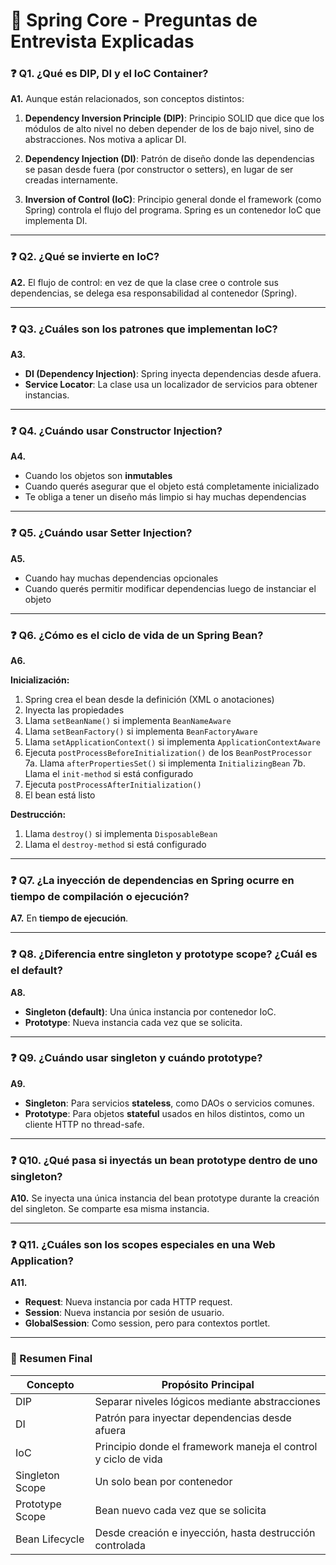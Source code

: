 # 🧠 Spring Core - Preguntas de Entrevista Explicadas



### ❓ Q1. ¿Qué es DIP, DI y el IoC Container?

**A1.** Aunque están relacionados, son conceptos distintos:

1. **Dependency Inversion Principle (DIP)**: Principio SOLID que dice que los módulos de alto nivel no deben depender de los de bajo nivel, sino de abstracciones. Nos motiva a aplicar DI.

2. **Dependency Injection (DI)**: Patrón de diseño donde las dependencias se pasan desde fuera (por constructor o setters), en lugar de ser creadas internamente.

3. **Inversion of Control (IoC)**: Principio general donde el framework (como Spring) controla el flujo del programa. Spring es un contenedor IoC que implementa DI.

---

### ❓ Q2. ¿Qué se invierte en IoC?

**A2.** El flujo de control: en vez de que la clase cree o controle sus dependencias, se delega esa responsabilidad al contenedor (Spring).

---

### ❓ Q3. ¿Cuáles son los patrones que implementan IoC?

**A3.**

* **DI (Dependency Injection)**: Spring inyecta dependencias desde afuera.
* **Service Locator**: La clase usa un localizador de servicios para obtener instancias.

---

### ❓ Q4. ¿Cuándo usar Constructor Injection?

**A4.**

* Cuando los objetos son **inmutables**
* Cuando querés asegurar que el objeto está completamente inicializado
* Te obliga a tener un diseño más limpio si hay muchas dependencias

---

### ❓ Q5. ¿Cuándo usar Setter Injection?

**A5.**

* Cuando hay muchas dependencias opcionales
* Cuando querés permitir modificar dependencias luego de instanciar el objeto

---

### ❓ Q6. ¿Cómo es el ciclo de vida de un Spring Bean?

**A6.**

**Inicialización:**

1. Spring crea el bean desde la definición (XML o anotaciones)
2. Inyecta las propiedades
3. Llama `setBeanName()` si implementa `BeanNameAware`
4. Llama `setBeanFactory()` si implementa `BeanFactoryAware`
5. Llama `setApplicationContext()` si implementa `ApplicationContextAware`
6. Ejecuta `postProcessBeforeInitialization()` de los `BeanPostProcessor`
   7a. Llama `afterPropertiesSet()` si implementa `InitializingBean`
   7b. Llama el `init-method` si está configurado
7. Ejecuta `postProcessAfterInitialization()`
8. El bean está listo

**Destrucción:**

1. Llama `destroy()` si implementa `DisposableBean`
2. Llama el `destroy-method` si está configurado

---

### ❓ Q7. ¿La inyección de dependencias en Spring ocurre en tiempo de compilación o ejecución?

**A7.** En **tiempo de ejecución**.

---

### ❓ Q8. ¿Diferencia entre singleton y prototype scope? ¿Cuál es el default?

**A8.**

* **Singleton (default)**: Una única instancia por contenedor IoC.
* **Prototype**: Nueva instancia cada vez que se solicita.

---

### ❓ Q9. ¿Cuándo usar singleton y cuándo prototype?

**A9.**

* **Singleton**: Para servicios **stateless**, como DAOs o servicios comunes.
* **Prototype**: Para objetos **stateful** usados en hilos distintos, como un cliente HTTP no thread-safe.

---

### ❓ Q10. ¿Qué pasa si inyectás un bean prototype dentro de uno singleton?

**A10.** Se inyecta una única instancia del bean prototype durante la creación del singleton. Se comparte esa misma instancia.

---

### ❓ Q11. ¿Cuáles son los scopes especiales en una Web Application?

**A11.**

* **Request**: Nueva instancia por cada HTTP request.
* **Session**: Nueva instancia por sesión de usuario.
* **GlobalSession**: Como session, pero para contextos portlet.

---

### 📌 Resumen Final

| Concepto        | Propósito Principal                                            |
| --------------- | -------------------------------------------------------------- |
| DIP             | Separar niveles lógicos mediante abstracciones                 |
| DI              | Patrón para inyectar dependencias desde afuera                 |
| IoC             | Principio donde el framework maneja el control y ciclo de vida |
| Singleton Scope | Un solo bean por contenedor                                    |
| Prototype Scope | Bean nuevo cada vez que se solicita                            |
| Bean Lifecycle  | Desde creación e inyección, hasta destrucción controlada       |
